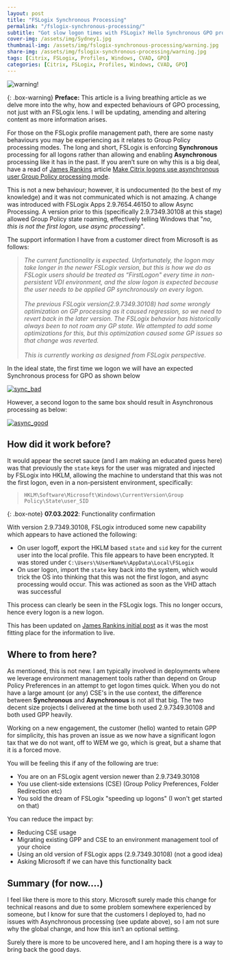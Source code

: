```yaml
---
layout: post
title: "FSLogix Synchronous Processing"
permalink: "/fslogix-synchronous-processing/"
subtitle: "Got slow logon times with FSLogix? Hello Synchronous GPO processing"
cover-img: /assets/img/Sydney1.jpg
thumbnail-img: /assets/img/fslogix-synchronous-processing/warning.jpg
share-img: /assets/img/fslogix-synchronous-processing/warning.jpg
tags: [Citrix, FSLogix, Profiles, Windows, CVAD, GPO]
categories: [Citrix, FSLogix, Profiles, Windows, CVAD, GPO]
---
```

![warning!]({{site.baseurl}}/assets/img/fslogix-synchronous-processing/warning.jpg)

{: .box-warning}
**Preface:** This article is a living breathing article as we delve more into the why, how and expected behaviours of GPO processing, not just with an FSLogix lens. I will be updating, amending and altering content as more information arises. 

For those on the FSLogix profile management path, there are some nasty behaviours you may be experiencing as it relates to Group Policy processing modes. The long and short, FSLogix is enforcing **Synchronous** processing for all logons rather than allowing and enabling **Asynchronous** processing like it has in the past. If you aren’t sure on why this is a big deal, have a read of [James Rankins](https://twitter.com/james____rankin) article [Make Citrix logons use asynchronous user Group Policy processing mode](https://james-rankin.com/articles/make-citrix-logons-use-asynchronous-user-group-policy-processing-mode/).

This is not a new behaviour; however, it is undocumented (to the best of my knowledge) and it was not communicated which is not amazing. A change was introduced with FSLogix Apps 2.9.7654.46150 to allow Async Processing. A version prior to this (specifically 2.9.7349.30108 at this stage) allowed Group Policy state roaming, effectively telling Windows that "*no, this is not the first logon, use async processing*".

The support information I have from a customer direct from Microsoft is as follows:

> *The current functionality is expected. Unfortunately, the logon may take longer in the newer FSLogix version, but this is how we do as FSLogix users should be treated as “FirstLogon" every time in non-persistent VDI environment, and the slow logon is expected because the user needs to be applied GP synchronously on every logon. <br><br> The previous FSLogix version(2.9.7349.30108) had some wrongly optimization on GP processing as it caused regression, so we need to revert back in the later version. The FSLogix behavior has historically always been to not roam any GP state. We attempted to add some optimizations for this, but this optimization caused some GP issues so that change was reverted. <br><br> This is currently working as designed from FSLogix perspective.*

In the ideal state, the first time we logon we will have an expected Synchronous process for GPO as shown below

[![sync_bad]({{site.baseurl}}/assets/img/fslogix-synchronous-processing/sync.png)]({{site.baseurl}}/assets/img/fslogix-synchronous-processing/sync.png)

However, a second logon to the same box should result in Asynchronous processing as below:

[![async_good]({{site.baseurl}}/assets/img/fslogix-synchronous-processing/async.png)]({{site.baseurl}}/assets/img/fslogix-synchronous-processing/async.png)

## How did it work before?

It would appear the secret sauce (and I am making an educated guess here) was that previously the `state` keys for the user was migrated and injected by FSLogix into HKLM, allowing the machine to understand that this was not the first logon, even in a non-persistent environment, specifically:

> `HKLM\Software\Microsoft\Windows\CurrentVersion\Group Policy\State\user_SID`

{: .box-note}
**07.03.2022**: Functionality confirmation

With version 2.9.7349.30108, FSLogix introduced some new capability which appears to have actioned the following:

*  On user logoff, export the HKLM based `state` and `sid` key for the current user into the local profile. This file appears to have been encrypted. It was stored under `C:\Users\%UserName%\AppData\Local\FSLogix`
*  On user logon, import the `state` key back into the system, which would trick the OS into thinking that this was not the first logon, and async processing would occur. This was actioned as soon as the VHD attach was successful

This process can clearly be seen in the FSLogix logs. This no longer occurs, hence every logon is a new logon.

This has been updated on [James Rankins initial post](https://james-rankin.com/articles/make-citrix-logons-use-asynchronous-user-group-policy-processing-mode/) as it was the most fitting place for the information to live.

## Where to from here?

As mentioned, this is not new. I am typically involved in deployments where we leverage environment management tools rather than depend on Group Policy Preferences in an attempt to get logon times quick. When you do not have a large amount (or any) CSE's in the use context, the difference between **Synchronous** and **Asynchronous** is not all that big. The two decent size projects I delivered at the time both used 2.9.7349.30108 and both used GPP heavily.

Working on a new engagement, the customer (hello) wanted to retain GPP for simplicity, this has proven an issue as we now have a significant logon tax that we do not want, off to WEM we go, which is great, but a shame that it is a forced move.

You will be feeling this if any of the following are true:

*  You are on an FSLogix agent version newer than 2.9.7349.30108
*  You use client-side extensions (CSE) (Group Policy Preferences, Folder Redirection etc)
*  You sold the dream of FSLogix "speeding up logons" (I won't get started on that)

You can reduce the impact by:

*  Reducing CSE usage
*  Migrating existing GPP and CSE to an environment management tool of your choice
*  Using an old version of FSLogix apps (2.9.7349.30108) (not a good idea)
*  Asking Microsoft if we can have this functionality back

## Summary (for now....)

I feel like there is more to this story. Microsoft surely made this change for technical reasons and due to some problem somewhere experienced by someone, but I know for sure that the customers I deployed to, had no issues with Asynchronous processing (see update above), so I am not sure why the global change, and how this isn’t an optional setting.

Surely there is more to be uncovered here, and I am hoping there is a way to bring back the good days.
